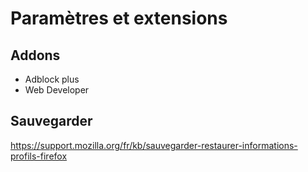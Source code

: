 # Paramètres et extensions

## Addons

- Adblock plus
- Web Developer

## Sauvegarder

https://support.mozilla.org/fr/kb/sauvegarder-restaurer-informations-profils-firefox
